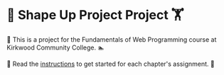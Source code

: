 # :muscle: Shape Up Project Project :weight_lifting:

:runner: This is a project for the Fundamentals of Web Programming course at Kirkwood Community College. :swimmer:

:bicyclist: Read the [instructions](assets/Shape-Up-instructions.pdf) to get started for each chapter's assignment. :sparkling_heart: